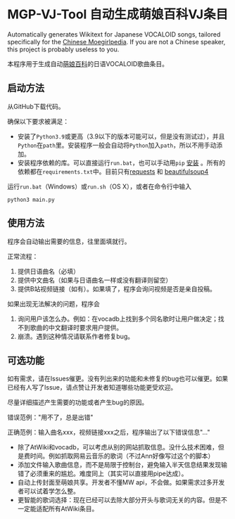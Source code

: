 # MGP-VJ-Tool 自动生成萌娘百科VJ条目

Automatically generates Wikitext for Japanese VOCALOID songs, tailored specifically for the [Chinese Moegirlpedia](https://zh.moegirl.org.cn). If you are not a Chinese speaker, this project is probably useless to you.

本程序用于生成自动[萌娘百科](https://zh.moegirl.org.cn)的日语VOCALOID歌曲条目。

## 启动方法

从GitHub下载代码。

确保以下要求被满足：
* 安装了`Python3.9`或更高（3.9以下的版本可能可以，但是没有测试过），并且`Python`在`path`里。安装程序一般会自动将`Python`加入`path`，所以不用手动添加。
* 安装程序依赖的库。可以直接运行`run.bat`，也可以手动用`pip` [安装](https://packaging.python.org/en/latest/tutorials/installing-packages/#requirements-files) 。所有的依赖都在`requirements.txt`中。目前只有[requests](https://github.com/psf/requests) 和 [beautifulsoup4](https://www.crummy.com/software/BeautifulSoup/) 

运行`run.bat`（Windows）或`run.sh`（OS X），或者在命令行中输入
```shell
python3 main.py
```

## 使用方法

程序会自动输出需要的信息，往里面填就行。

正常流程：
1. 提供日语曲名（必填）
2. 提供中文曲名（如果与日语曲名一样或没有翻译则留空）
3. 提供B站视频链接（如有）。如果填了，程序会询问视频是否是亲自投稿。

如果出现无法解决的问题，程序会
1. 询问用户该怎么办。例如：在vocadb上找到多个同名歌时让用户做决定；找不到歌曲的中文翻译时要求用户提供。
2. 崩溃。遇到这种情况请联系作者修复bug。

## 可选功能

如有需求，请在Issues催更。没有列出来的功能和未修复的bug也可以催更。如果已经有人写了Issue，请点赞让开发者知道哪些功能更受欢迎。

尽量详细描述产生需要的功能或者产生bug的原因。

错误范例："用不了，总是出错"

正确范例：输入曲名xxx，视频链接xxx之后，程序输出了以下错误信息"..."

* 除了AtWiki和vocadb，可以考虑从别的网站抓取信息。没什么技术困难，但是费时间。例如抓取网易云音乐的歌词（不过Ann好像写过这个的脚本）
* 添加文件输入歌曲信息，而不是局限于控制台，避免输入半天信息结果发现输错了必须重来的尴尬。难度同上（其实可以直接用pipe达成）。
* 自动上传封面至萌娘共享。开发者不懂MW api，不会做。如果需求过多开发者可以试着学怎么整。
* 更智能的歌词选择：现在已经可以去除大部分开头与歌词无关的内容。但是不一定能适配所有AtWiki条目。